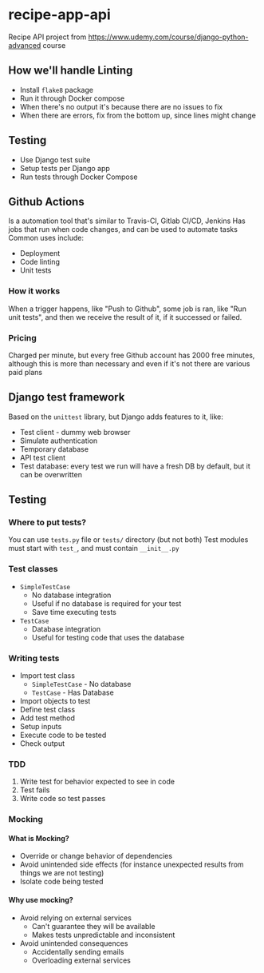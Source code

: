 # recipe-app-api

Recipe API project from https://www.udemy.com/course/django-python-advanced course

## How we'll handle Linting

- Install `flake8` package
- Run it through Docker compose
- When there's no output it's because there are no issues to fix
- When there are errors, fix from the bottom up, since lines might change

## Testing

- Use Django test suite
- Setup tests per Django app
- Run tests through Docker Compose

## Github Actions

Is a automation tool that's similar to Travis-CI, Gitlab CI/CD, Jenkins
Has jobs that run when code changes, and can be used to automate tasks
Common uses include:

- Deployment
- Code linting
- Unit tests

### How it works

When a trigger happens, like "Push to Github", some job is ran, like "Run unit tests", and then we receive the result of it, if it successed or failed.

### Pricing

Charged per minute, but every free Github account has 2000 free minutes, although this is more than necessary and even if it's not there are various paid plans

## Django test framework

Based on the `unittest` library, but Django adds features to it, like:

- Test client - dummy web browser
- Simulate authentication
- Temporary database
- API test client
- Test database: every test we run will have a fresh DB by default, but it can be overwritten

## Testing

### Where to put tests?

You can use `tests.py` file or `tests/` directory (but not both)
Test modules must start with `test_`, and must contain `__init__.py`

### Test classes

- `SimpleTestCase`
  - No database integration
  - Useful if no database is required for your test
  - Save time executing tests
- `TestCase`
  - Database integration
  - Useful for testing code that uses the database

### Writing tests

- Import test class
  - `SimpleTestCase` - No database
  - `TestCase` - Has Database
- Import objects to test
- Define test class
- Add test method
- Setup inputs
- Execute code to be tested
- Check output

### TDD

1. Write test for behavior expected to see in code
2. Test fails
3. Write code so test passes

### Mocking

#### What is Mocking?

- Override or change behavior of dependencies
- Avoid unintended side effects (for instance unexpected results from things we are not testing)
- Isolate code being tested

#### Why use mocking?

- Avoid relying on external services
  - Can't guarantee they will be available
  - Makes tests unpredictable and inconsistent
- Avoid unintended consequences
  - Accidentally sending emails
  - Overloading external services
